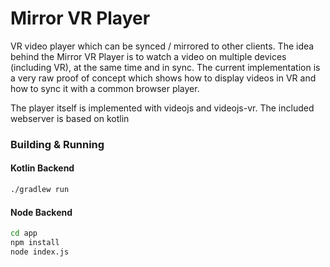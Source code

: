 # Mirror VR Player
VR video player which can be synced / mirrored to other clients. The idea behind the Mirror VR Player is to watch a video on multiple devices (including VR),  at the same time and in sync. The current implementation is a very raw proof of concept which shows how to display videos in VR and how to sync it with a common browser player.

The player itself is implemented with videojs and videojs-vr. The included webserver is based on kotlin

### Building & Running

#### Kotlin Backend

```bash
./gradlew run
```

#### Node Backend

```bash
cd app
npm install
node index.js
```